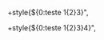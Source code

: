 

+style{${0:teste 1{2}3}",
<style>teste 1{23}</style>

+style{${0:teste 1{2}3}4}",
<style>teste 1{23}4</style>

